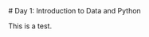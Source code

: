<title>Day 1: Introduction to Data and Python</title>
# Day 1: Introduction to Data and Python

This is a test.
